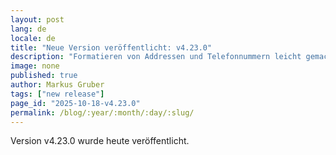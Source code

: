 ```yaml
---
layout: post
lang: de
locale: de
title: "Neue Version veröffentlicht: v4.23.0"
description: "Formatieren von Addressen und Telefonnummern leicht gemacht"
image: none
published: true
author: Markus Gruber
tags: ["new release"]
page_id: "2025-10-18-v4.23.0"
permalink: /blog/:year/:month/:day/:slug/
---
```

Version v4.23.0 wurde heute veröffentlicht.
